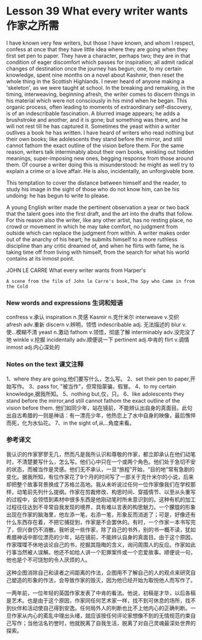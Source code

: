 # Lesson 39 What every writer wants 作家之所需
I have known very few writers, but those I have known, and whom I respect, confess at once that they have little idea where they are going when they first set pen to paper. They have a character, perhaps two; they are in that condition of eager discomfort which passes for inspiration; all admit radical changes of destination once the journey has begun; one, to my certain knowledge, spent nine months on a novel about Kashmir, then reset the whole thing in the Scottish Highlands. I never heard of anyone making a 'skeleton', as we were taught at school. In the breaking and remaking, in the timing, interweaving, beginning afresh, the writer comes to discern things in his material which were not consciously in his mind when he began. This organic process, often leading to moments of extraordinary self-discovery, is of an indescribable fascination. A blurred image appears; he adds a brushstroke and another, and it is gone; but something was there, and he will not rest till he has captured it. Sometimes the yeast within a writer outlives a book he has written. I have heard of writers who read nothing but their own books; like adolescents they stand before the mirror, and still cannot fathom the exact outline of the vision before them. For the same reason, writers talk interminably about their own books, winkling out hidden meanings, super-imposing new ones, begging response from those around them. Of course a writer doing this is misunderstood: he might as well try to explain a crime or a love affair. He is also, incidentally, an unforgivable bore.

This temptation to cover the distance between himself and the reader, to study his image in the sight of those who do not know him, can be his undoing: he has begun to write to please.

A young English writer made the pertinent observation a year or two back that the talent goes into the first draft, and the art into the drafts that follow. For this reason also the writer, like any other artist, has no resting place, no crowd or movement in which he may take comfort, no judgment from outside which can replace the judgment from within. A writer makes order out of the anarchy of his heart; he submits himself to a more ruthless discipline than any critic dreamed of, and when he flirts with fame, he is taking time off from living with himself, from the search for what his world contains at its inmost point.

JOHN LE CARRE What every writer wants from Harper's
	
	
	A scene from the film of John le Carre's book,The Spy who Came in from the Cold

### New words and expressions 生词和短语

confress v.承认
	inspiration n.灵感
	Kasmir n.克什米尔
	interweave v.交织
	afresh adv.重新
	discern v.辨明，领悟
	indescribable adj. 无法描述的
	blur v.使...模糊不清
	yeast n.激动
	fathom v.领悟，彻底了解
	interminably adv.没完没了地
	winkle v.挖掘
	incidentally adv.顺便说一下
	pertinent adj.中肯的
	flirt v.调情
	inmost adj.内心深处的

### Notes on the text 课文注释

1、where they are going,他们要写什么，怎么写。
	2、set their pen to paper,开始写作。
	3、pass for, "被当作"，但常指蒙骗，假冒。
	4、to my certain knowledge,据我所知。
	5、nothing but,仅，只。
	6、like adolescents they stand before the mirror,and still cannot fathom the exact outline of the vision before them.
	他们如同少年，站在镜前，不能辨认出自身的真面目。此句出自古希腊的一则是神话：有一漂亮少年，他热恋上了水中自身的映像，最后憔悴而死，化为水仙花。
	7、in the sight of,从...角度来看。

### 参考译文

我认识的作家寥寥无几，然而凡是我所认识和尊敬的作家，都立即承认在他们动笔时，不清楚要写什么，怎么写。他们心中只在一个或两个角色。他们处于急切不安的状态，而被当作是灵感。他们无不承认，一旦“旅程”开始，“目的地”常有急剧的变化。据我所知，有位作家花了9个月的时间写了一部关于克什米尔的小说，后来却把整个故事背景换成了苏格兰高地。我从未听说过任何一位作家像我们在学校那样，动笔前先列什么提纲。作家在剪裁修改、构思时间、穿插情节、以至从头重写的过程中，会领悟到素材中很多东西是他刚动笔时所未意识到的。这种有机的加工过程往往达到不寻常自我发现的境界，具有难以言表的构思魅力。一个朦胧的形象出现在作家的脑海里，他左添一笔，右添一笔，形象反而消逝了；可是，好像还有什么东西存在着，不把它捕捉到，作家是不会罢休的。有时，一个作家一本书写完了，但兴奋仍不消散。我听说一些作家，除了自己的书外，别的书一概不读，犹如希腊神话中那位漂亮的少年，站在镜前，不能辨认自身的真面目。由于这个原因，作家喋喋不休地谈论自己的书，挖掘其隐晦的含义，询问周围人的反应。作家如此行事当然被人误解。他还不如给人讲一个犯罪案件或一个恋爱故事。顺便说一句，他也是个不可饶恕的令人厌烦的人。

这种企图消除自己和读者之间距离的作法，企图用不了解自己的人的观点来研究自己塑造的形象的作法，会导致作家的毁灭，因为他已经开始为取悦他人而写作了。

一两年前，一位年轻的英国作家发表了中肯的看法。他说，初稿是才华，以后各稿是艺术。也是由于这个原因，作家同任何艺术家一样，找不到可休息的场所，找不到伙伴和活动使自己得到安逸。任何局外人的判断也比不上他内心的正确判断。一旦作家从内心的紊乱中理出头绪，就应该按任何评论家想像不到的无情规范约束自己写作；当他沽名钓誉时，他就脱离了自我生活，脱离了对自己灵魂最深处世界的探索。

